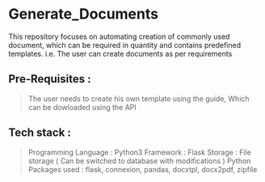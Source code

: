 # Generate_Documents
This repository focuses on automating creation of commonly used document, which can be required in quantity and contains predefined templates.
i.e. The user can create documents as per requirements

## Pre-Requisites :
> The user needs to create his own template using the guide, Which can be dowloaded using the API

## Tech stack :
> Programming Language : Python3 
> Framework : Flask
> Storage : File storage ( Can be switched to database with modifications )
> Python Packages used : flask, connexion, pandas, docxtpl, docx2pdf, zipfile



